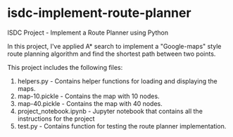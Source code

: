 # isdc-implement-route-planner
ISDC Project - Implement a Route Planner using Python

In this project, I've applied A* search to implement a "Google-maps" style route planning algorithm and find the shortest path between two points.

This project includes the following files:
1. helpers.py - Contains helper functions for loading and displaying the maps.
2. map-10.pickle - Contains the map with 10 nodes.
3. map-40.pickle - Contains the map with 40 nodes.
4. project_notebook.ipynb - Jupyter notebook that contains all the instructions for the project
5. test.py - Contains function for testing the route planner implementation.

